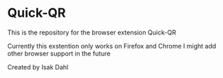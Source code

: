 # Quick-QR
This is the repository for the browser extension Quick-QR

Currently this exstention only works on Firefox and Chrome
I might add other browser support in the future





Created by Isak Dahl
